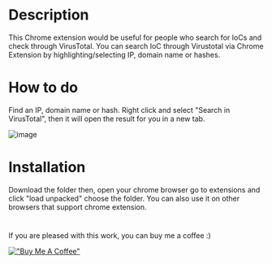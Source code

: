 # Description
This Chrome extension would be useful for people who search for IoCs and check through VirusTotal. You can search IoC through Virustotal via Chrome Extension by highlighting/selecting IP, domain name or hashes.

# How to do
Find an IP, domain name or hash. Right click and select "Search in VirusTotal", then it will open the result for you in a new tab.

![image](https://user-images.githubusercontent.com/24387908/154803735-57a3b7e5-938e-403a-bdd0-5d4b0d3e0395.png)


# Installation
Download the folder then, open your chrome browser go to extensions and click "load unpacked" choose the folder. You can also use it on other browsers that support chrome extension.

#
If you are pleased with this work, you can buy me a coffee :)

[!["Buy Me A Coffee"](https://www.buymeacoffee.com/assets/img/custom_images/orange_img.png)](https://www.buymeacoffee.com/burakcan)
